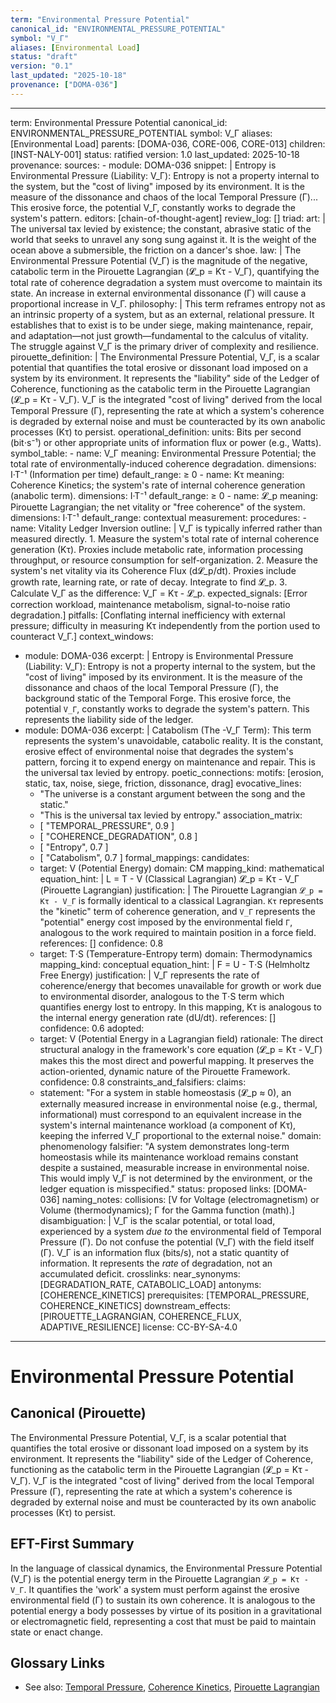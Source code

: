 ```yaml
---
term: "Environmental Pressure Potential"
canonical_id: "ENVIRONMENTAL_PRESSURE_POTENTIAL"
symbol: "V_Γ"
aliases: [Environmental Load]
status: "draft"
version: "0.1"
last_updated: "2025-10-18"
provenance: ["DOMA-036"]
---
```


---
term: Environmental Pressure Potential
canonical_id: ENVIRONMENTAL_PRESSURE_POTENTIAL
symbol: V_Γ
aliases: [Environmental Load]
parents: [DOMA-036, CORE-006, CORE-013]
children: [INST-NALY-001]
status: ratified
version: 1.0
last_updated: 2025-10-18
provenance:
  sources:
    - module: DOMA-036
      snippet: |
        Entropy is Environmental Pressure (Liability: V_Γ):
        Entropy is not a property internal to the system, but the "cost of living" imposed by its environment. It is the measure of the dissonance and chaos of the local Temporal Pressure (Γ)... This erosive force, the potential V_Γ, constantly works to degrade the system's pattern.
  editors: [chain-of-thought-agent]
  review_log: []
triad:
  art: |
    The universal tax levied by existence; the constant, abrasive static of the world that seeks to unravel any song sung against it. It is the weight of the ocean above a submersible, the friction on a dancer's shoe.
  law: |
    The Environmental Pressure Potential (V_Γ) is the magnitude of the negative, catabolic term in the Pirouette Lagrangian (𝓛_p = Kτ - V_Γ), quantifying the total rate of coherence degradation a system must overcome to maintain its state. An increase in external environmental dissonance (Γ) will cause a proportional increase in V_Γ.
  philosophy: |
    This term reframes entropy not as an intrinsic property of a system, but as an external, relational pressure. It establishes that to exist is to be under siege, making maintenance, repair, and adaptation—not just growth—fundamental to the calculus of vitality. The struggle against V_Γ is the primary driver of complexity and resilience.
pirouette_definition: |
  The Environmental Pressure Potential, V_Γ, is a scalar potential that quantifies the total erosive or dissonant load imposed on a system by its environment. It represents the "liability" side of the Ledger of Coherence, functioning as the catabolic term in the Pirouette Lagrangian (𝓛_p = Kτ - V_Γ). V_Γ is the integrated "cost of living" derived from the local Temporal Pressure (Γ), representing the rate at which a system's coherence is degraded by external noise and must be counteracted by its own anabolic processes (Kτ) to persist.
operational_definition:
  units: Bits per second (bit⋅s⁻¹) or other appropriate units of information flux or power (e.g., Watts).
  symbol_table:
    - name: V_Γ
      meaning: Environmental Pressure Potential; the total rate of environmentally-induced coherence degradation.
      dimensions: I·T⁻¹ (Information per time)
      default_range: ≥ 0
    - name: Kτ
      meaning: Coherence Kinetics; the system's rate of internal coherence generation (anabolic term).
      dimensions: I·T⁻¹
      default_range: ≥ 0
    - name: 𝓛_p
      meaning: Pirouette Lagrangian; the net vitality or "free coherence" of the system.
      dimensions: I·T⁻¹
      default_range: contextual
  measurement:
    procedures:
      - name: Vitality Ledger Inversion
        outline: |
          V_Γ is typically inferred rather than measured directly.
          1. Measure the system's total rate of internal coherence generation (Kτ). Proxies include metabolic rate, information processing throughput, or resource consumption for self-organization.
          2. Measure the system's net vitality via its Coherence Flux (d𝓛_p/dt). Proxies include growth rate, learning rate, or rate of decay. Integrate to find 𝓛_p.
          3. Calculate V_Γ as the difference: V_Γ = Kτ - 𝓛_p.
        expected_signals: [Error correction workload, maintenance metabolism, signal-to-noise ratio degradation.]
        pitfalls: [Conflating internal inefficiency with external pressure; difficulty in measuring Kτ independently from the portion used to counteract V_Γ.]
context_windows:
  - module: DOMA-036
    excerpt: |
      Entropy is Environmental Pressure (Liability: V_Γ): Entropy is not a property internal to the system, but the "cost of living" imposed by its environment. It is the measure of the dissonance and chaos of the local Temporal Pressure (Γ), the background static of the Temporal Forge. This erosive force, the potential `V_Γ`, constantly works to degrade the system's pattern. This represents the liability side of the ledger.
  - module: DOMA-036
    excerpt: |
      Catabolism (The -V_Γ Term): This term represents the system's unavoidable, catabolic reality. It is the constant, erosive effect of environmental noise that degrades the system's pattern, forcing it to expend energy on maintenance and repair. This is the universal tax levied by entropy.
poetic_connections:
  motifs: [erosion, static, tax, noise, siege, friction, dissonance, drag]
  evocative_lines:
    - "The universe is a constant argument between the song and the static."
    - "This is the universal tax levied by entropy."
  association_matrix:
    - [ "TEMPORAL_PRESSURE", 0.9 ]
    - [ "COHERENCE_DEGRADATION", 0.8 ]
    - [ "Entropy", 0.7 ]
    - [ "Catabolism", 0.7 ]
formal_mappings:
  candidates:
    - target: V (Potential Energy)
      domain: CM
      mapping_kind: mathematical
      equation_hint: |
        L = T - V  (Classical Lagrangian)
        𝓛_p = Kτ - V_Γ (Pirouette Lagrangian)
      justification: |
        The Pirouette Lagrangian `𝓛_p = Kτ - V_Γ` is formally identical to a classical Lagrangian. `Kτ` represents the "kinetic" term of coherence generation, and `V_Γ` represents the "potential" energy cost imposed by the environmental field `Γ`, analogous to the work required to maintain position in a force field.
      references: []
      confidence: 0.8
    - target: T⋅S (Temperature-Entropy term)
      domain: Thermodynamics
      mapping_kind: conceptual
      equation_hint: |
        F = U - T⋅S (Helmholtz Free Energy)
      justification: |
        V_Γ represents the rate of coherence/energy that becomes unavailable for growth or work due to environmental disorder, analogous to the T⋅S term which quantifies energy lost to entropy. In this mapping, Kτ is analogous to the internal energy generation rate (dU/dt).
      references: []
      confidence: 0.6
  adopted:
    - target: V (Potential Energy in a Lagrangian field)
      rationale: The direct structural analogy in the framework's core equation (𝓛_p = Kτ - V_Γ) makes this the most direct and powerful mapping. It preserves the action-oriented, dynamic nature of the Pirouette Framework.
      confidence: 0.8
constraints_and_falsifiers:
  claims:
    - statement: "For a system in stable homeostasis (𝓛_p ≈ 0), an externally measured increase in environmental noise (e.g., thermal, informational) must correspond to an equivalent increase in the system's internal maintenance workload (a component of Kτ), keeping the inferred V_Γ proportional to the external noise."
      domain: phenomenology
      falsifier: "A system demonstrates long-term homeostasis while its maintenance workload remains constant despite a sustained, measurable increase in environmental noise. This would imply V_Γ is not determined by the environment, or the ledger equation is misspecified."
      status: proposed
      links: [DOMA-036]
naming_notes:
  collisions: [V for Voltage (electromagnetism) or Volume (thermodynamics); Γ for the Gamma function (math).]
  disambiguation: |
    V_Γ is the scalar potential, or total load, experienced by a system *due to* the environmental field of Temporal Pressure (Γ). Do not confuse the potential (V_Γ) with the field itself (Γ). V_Γ is an information flux (bits/s), not a static quantity of information. It represents the *rate* of degradation, not an accumulated deficit.
crosslinks:
  near_synonyms: [DEGRADATION_RATE, CATABOLIC_LOAD]
  antonyms: [COHERENCE_KINETICS]
  prerequisites: [TEMPORAL_PRESSURE, COHERENCE_KINETICS]
  downstream_effects: [PIROUETTE_LAGRANGIAN, COHERENCE_FLUX, ADAPTIVE_RESILIENCE]
license: CC-BY-SA-4.0
---

# Environmental Pressure Potential

## Canonical (Pirouette)
The Environmental Pressure Potential, V_Γ, is a scalar potential that quantifies the total erosive or dissonant load imposed on a system by its environment. It represents the "liability" side of the Ledger of Coherence, functioning as the catabolic term in the Pirouette Lagrangian (𝓛_p = Kτ - V_Γ). V_Γ is the integrated "cost of living" derived from the local Temporal Pressure (Γ), representing the rate at which a system's coherence is degraded by external noise and must be counteracted by its own anabolic processes (Kτ) to persist.

## EFT-First Summary
In the language of classical dynamics, the Environmental Pressure Potential (V_Γ) is the potential energy term in the Pirouette Lagrangian `𝓛_p = Kτ - V_Γ`. It quantifies the 'work' a system must perform against the erosive environmental field (Γ) to sustain its own coherence. It is analogous to the potential energy a body possesses by virtue of its position in a gravitational or electromagnetic field, representing a cost that must be paid to maintain state or enact change.

## Glossary Links
- See also: [Temporal Pressure](<glossary/TEMPORAL_PRESSURE>), [Coherence Kinetics](<glossary/COHERENCE_KINETICS>), [Pirouette Lagrangian](<glossary/PIROUETTE_LAGRANGIAN>)